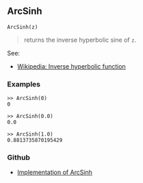 ## ArcSinh

```
ArcSinh(z)
```

> returns the inverse hyperbolic sine of `z`.

See:
* [Wikipedia: Inverse hyperbolic function](https://en.wikipedia.org/wiki/Inverse_hyperbolic_function)

### Examples

```
>> ArcSinh(0)
0

>> ArcSinh(0.0)
0.0

>> ArcSinh(1.0)
0.8813735870195429
```
  

### Github

* [Implementation of ArcSinh](https://github.com/axkr/symja_android_library/blob/master/symja_android_library/matheclipse-core/src/main/java/org/matheclipse/core/builtin/ExpTrigsFunctions.java#L869) 
